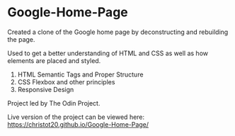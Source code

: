 # Google-Home-Page
Created a clone of the Google home page by deconstructing and rebuilding the page. 

Used to get a better understanding of HTML and CSS as well as how elements are placed and styled.

1. HTML Semantic Tags and Proper Structure
2. CSS Flexbox and other principles
3. Responsive Design

Project led by The Odin Project.

Live version of the project can be viewed here: https://christot20.github.io/Google-Home-Page/
